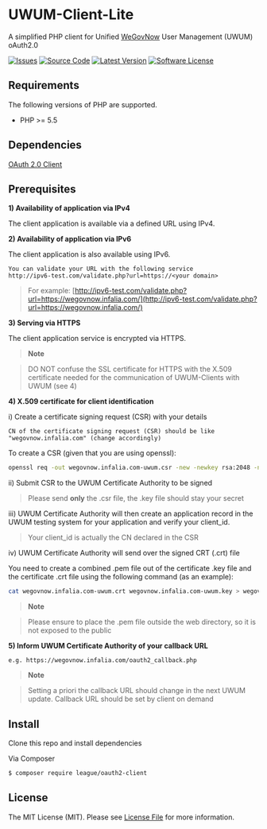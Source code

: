 # UWUM-Client-Lite
A simplified PHP client for Unified [WeGovNow](http://wegovnow.eu) User Management (UWUM) oAuth2.0


[![Issues](https://img.shields.io/github/issues/Infalia/UWUM-Client-Lite.svg?style=flat-square)](https://github.com/infalia/UWUM-Client-Lite/issues)
[![Source Code](http://img.shields.io/badge/source-infalia/UWUM--Client--Lite-blue.svg?style=flat-square)](https://github.com/infalia/UWUM-Client-Lite)
[![Latest Version](https://img.shields.io/github/release/infalia/UWUM-Client-Lite.svg?style=flat-square)](https://github.com/infalia/UWUM-Client-Lite/releases)
[![Software License](https://img.shields.io/badge/license-MIT-brightgreen.svg?style=flat-square)](https://github.com/infalia/UWUM-Client-Lite/blob/master/LICENSE)

## Requirements

The following versions of PHP are supported.

* PHP >= 5.5

## Dependencies

[OAuth 2.0 Client](https://github.com/thephpleague/oauth2-client)

## Prerequisites

**1) Availability of application via IPv4**

The client application is available via a defined URL using IPv4.

**2) Availability of application via IPv6**

The client application is also available using IPv6.

```
You can validate your URL with the following service 
http://ipv6-test.com/validate.php?url=https://<your domain>
```

> For example:
> [http://ipv6-test.com/validate.php?url=https://wegovnow.infalia.com/](http://ipv6-test.com/validate.php?url=https://wegovnow.infalia.com/)


**3) Serving via HTTPS**

The client application service is encrypted via HTTPS.

> **Note**

> DO NOT confuse the SSL certificate for HTTPS with the X.509 certificate needed for the communication of UWUM-Clients with UWUM (see 4)

**4) X.509 certificate for client identification**

i) Create a certificate signing request (CSR) with your details

```
CN of the certificate signing request (CSR) should be like "wegovnow.infalia.com" (change accordingly)
```

To create a CSR (given that you are using openssl):

``` bash
openssl req -out wegovnow.infalia.com-uwum.csr -new -newkey rsa:2048 -nodes -keyout wegovnow.infalia.com-uwum.key
```

ii) Submit CSR to the UWUM Certificate Authority to be signed

> Please send **only** the .csr file, the .key file should stay your secret

iii) UWUM Certificate Authority will then create an application record in the UWUM testing system for your
application and verify your client_id. 

> Your client_id is actually the CN declared in the CSR

iv) UWUM Certificate Authority will send over the signed CRT (.crt) file

You need to create a combined .pem file out of the certificate .key file and the certificate .crt file using the following command (as an example):

``` bash 
cat wegovnow.infalia.com-uwum.crt wegovnow.infalia.com-uwum.key > wegovnow.infalia.com-uwum.pem
```
> **Note**

> Please ensure to place the .pem file outside the web directory, so it is not exposed to the public

**5) Inform UWUM Certificate Authority of your callback URL**

```
e.g. https://wegovnow.infalia.com/oauth2_callback.php
```

> **Note**

> Setting a priori the callback URL should change in the next UWUM update.
> Callback URL should be set by client on demand


## Install

Clone this repo and install dependencies 

Via Composer

``` bash
$ composer require league/oauth2-client
```

## License

The MIT License (MIT). Please see [License File](https://github.com/infalia/UWUM-Client-Lite/blob/master/LICENSE) for more information.
